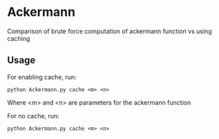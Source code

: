 # Ackermann
Comparison of brute force computation of ackermann function vs using caching


## Usage
For enabling cache, run:

    python Ackermann.py cache <m> <n>

Where \<m\> and \<n\> are parameters for the ackermann function

For no cache, run:

    python Ackermann.py cache <m> <n>
